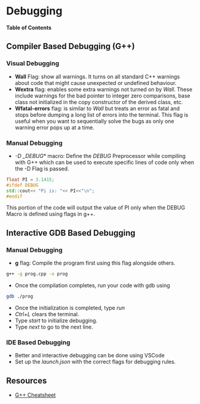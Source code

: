 # Debugging

**Table of Contents**

## Compiler Based Debugging (G++)

### Visual Debugging

- **Wall** Flag: show all warnings. It turns on all standard C++ warnings about code that might cause unexpected or undefined behaviour.
- **Wextra** flag: enables some extra warnings not turned on by *Wall*. These include warnings for the bad pointer to integer zero comparisons, base class not initialized in the copy constructor of the derived class, etc.
- **Wfatal-errors** flag: is similar to *Wall* but treats an error as fatal and stops before dumping a long list of errors into the terminal. This flag is useful when you want to sequentially solve the bugs as only one warning error pops up at a time.

### Manual Debugging

- *-D _DEBUG** macro: Define the *DEBUG* Preprocessor while compiling with G++ which can be used to execute specific lines of code only when the -D Flag is passed.

```cpp
float PI = 3.1415;
#ifdef DEBUG
std::cout<< "Pi is: "<< PI<<"\n";
#endif
```

This portion of the code will output the value of PI only when the DEBUG Macro is defined using flags in g++.

## Interactive GDB Based Debugging

### Manual Debugging

- **g** flag: Compile the program first using this flag alongside others.

```bash
g++ -g prog.cpp -o prog
```

- Once the compilation completes, run your code with gdb using

```bash
gdb ./prog
```

- Once the initialization is completed, type *run*
- *Ctrl+L* clears the terminal.
- Type *start* to initialize debugging.
- Type *next* to go to the next line.

### IDE Based Debugging

- Better and interactive debugging can be done using VSCode
- Set up the *launch.json* with the correct flags for debugging rules.

## Resources

- [G++ Cheatsheet](https://bytes.usc.edu/cs104/wiki/gcc/)